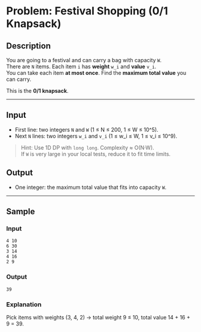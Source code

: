 # Problem: Festival Shopping (0/1 Knapsack)

## Description
You are going to a festival and can carry a bag with capacity `W`.  
There are `N` items. Each item `i` has **weight** `w_i` and **value** `v_i`.  
You can take each item **at most once**. Find the **maximum total value** you can carry.

This is the **0/1 knapsack**.

---

## Input
- First line: two integers `N` and `W` (1 ≤ N ≤ 200, 1 ≤ W ≤ 10^5).  
- Next `N` lines: two integers `w_i` and `v_i` (1 ≤ w_i ≤ W, 1 ≤ v_i ≤ 10^9).

> Hint: Use 1D DP with `long long`. Complexity ≈ O(N·W).  
> If `W` is very large in your local tests, reduce it to fit time limits.

## Output
- One integer: the maximum total value that fits into capacity `W`.

---

## Sample

### Input
```
4 10
6 30
3 14
4 16
2 9
```

### Output
```
39
```

### Explanation
Pick items with weights (3, 4, 2) → total weight 9 ≤ 10, total value 14 + 16 + 9 = 39.
